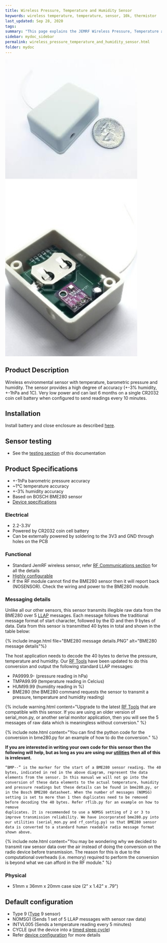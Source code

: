 ```yaml
---
title: Wireless Pressure, Temperature and Humidity Sensor
keywords: wireless temperature, temperature, sensor, 10k, thermistor
last_updated: Sep 28, 2020
tags:  
summary: "This page explains the JEMRF Wireless Pressure, Temperature and Humidity Sensor"
sidebar: mydoc_sidebar 
permalink: wireless_pressure_temperature_and_humidity_sensor.html
folder: mydoc
---
```


<img src="images/temperature and humidity sensor 1 small.JPG" width="425"/>

<img src="images/BME280 Pressure, Humidity and Temperature small.JPG" width="425"/>

## Product Description
Wireless environmental sensor with temperature, barometric pressure and humidity. The sensor provides a high degree of accuracy (+-3% humidity, +-1hPa and 1C). Very low power and can last 6 months on a single CR2032 coin cell battery when configured to send readings every 10 minutes. 

## Installation
Install battery and close enclosure as described [here](sensor_installation.html).

## Sensor testing
* See the [testing section](sensor_testing.html) of this documentation 

## Product Specifications
* +-1hPa barometric pressure accuracy
* ~1°C temperature accuracy
* +-3% humidity accuracy
* Based on BOSCH BME280 sensor
* [Device specifications](rf_device_specs.html)

### Electrical
* 2.2-3.3V 
* Powered by CR2032 coin cell battery
* Can be externally powered by soldering to the 3V3 and GND through holes on the PCB

### Functional
* Standard JemRF wireless sensor, refer [RF Communications section](rf_basics.html) for all the details
* [Highly configurable](configuration_overview.html)
* If the RF module cannot find the BME280 sensor then it will report back (NOSENSOR). Check the wiring and power to the BME280 module.


### Messaging details

Unlike all our other sensors, this sensor transmits illegible raw data from the BME280 over 5 [LLAP](rf_message_format.html) messages. Each message follows the traditional message format of start character, followed by the ID and then 9 bytes of data.  Data from this sensor is transmitted 40 bytes in total and shown in the table below:

{% include image.html file="BME280 message details.PNG" alt="BME280 message details"%}

The host application needs to decode the 40 bytes to derive the pressure, temperature and humidity. Our [RF Tools](utilities.html) have been updated to do this conversion and output the following standard LLAP messages:

* PA9999.9- (pressure reading in hPa)
* TMPA99.99 (temperature reading in Celcius)
* HUM99.99 (humidity reading in %)
* BME280 (the BME280 command requests the sensor to transmit a pressure, temperature and humidity reading)

{% include warning.html content="Upgrade to the latest [RF Tools](utilities.html) that are compatible with this sensor. If you are using an older version of serial_mon.py, or another serial monitor application, then you will see the 5 messages of raw data which is meaningless without conversion." %} 

{% include note.html content="You can find the python code for the conversion in bme280.py for an example of how to do the conversion." %} 

**If you are interested in writing your own code for this sensor then the following will help, but as long as you are using our [utilities](utilities.html) then all of this is irrelevant.**

```
“BMP--” is the marker for the start of a BME280 sensor reading. The 40 bytes, indicated in red in the above diagram, represent the data elements from the sensor. In this manual we will not go into the conversion of these data elements to the actual temperature, humidity and pressure readings but these details can be found in bme280.py, or in the Bosch BME280 datasheet. When the number of messages (NOMSG) setting is set to more than 1 then duplicates need to be removed before decoding the 40 bytes. Refer rflib.py for an example on how to remove
duplicates. It is recommended to use a NOMSG setting of 2 or 3 to improve transmission reliability. We have incorporated bme280.py into our utilities (serial_mon.py and rf_config.py) so that BME280 sensor data is converted to a standard human readable radio message format shown above.
```

{% include note.html content="You may be wondering why we decided to transmit raw sensor data over the air instead of doing the conversion on the radio device before transmission. The reason for this is due to the computational overheads (i.e. memory) required to perform the conversion is beyond what we can afford in the RF module." %} 

### Physical
* 51mm x 36mm x 20mm case size (2" x 1.42" x .79") 

## Default configuration
* Type 9 ([Type](types.html) 9 sensor)
* NOMSG1 (Sends 1 set of 5 LLAP messages with sensor raw data)
* INTVL005 (Sends a temperature reading every 5 minutes)
* CYCLE (put the device into a [timed sleep cycle](sleep_modes.html))
* Refer [device configuration](configuration_overview.html) for more details


